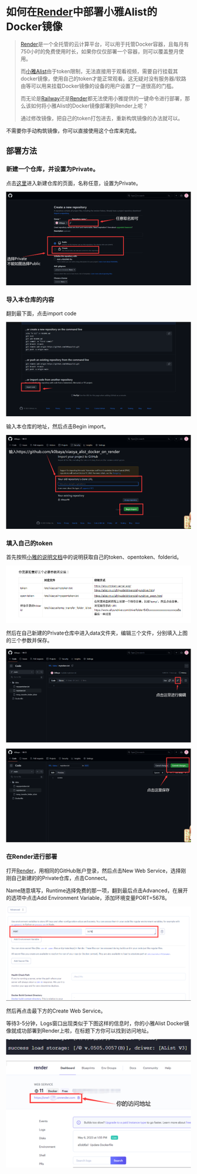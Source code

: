 # 如何在[Render](https://dashboard.render.com/)中部署小雅Alist的Docker镜像

>[Render](https://dashboard.render.com/)是一个全托管的云计算平台，可以用于托管Docker容器，且每月有750小时的免费使用时长，如果你仅仅部署一个容器，则可以覆盖整月使用。
>
>而[小雅Alist](http://alist.xiaoya.pro/)由于token限制，无法直接用于观看视频，需要自行挂载其docker镜像，使用自己的token才能正常观看。这无疑对没有服务器/软路由等可以用来挂载Docker镜像的设备的用户设置了一道很高的门槛。
>
>而无论是[Railway](https://railway.app/dashboard)还是[Render](https://dashboard.render.com/)都无法使用小雅提供的一键命令进行部署，那么该如何将小雅Alist的Docker镜像部署到Render上呢？
>
>通过修改镜像，把自己的token打包进去，重新构筑镜像的办法就可以。

不需要你手动构筑镜像，你可以直接使用这个仓库来完成。

## 部署方法

### 新建一个仓库，并设置为**Private**。

点击[这里](https://github.com/new)进入新建仓库的页面，名称任意，设置为Private。

![Private](/pic/Private.png)

### 导入本仓库的内容

翻到最下面，点击import code

![import](/pic/import.png)

输入本仓库的地址，然后点击Begin import。

![address](/pic/address.png)

### 填入自己的token

首先按照[小雅的说明文档](http://alist.xiaoya.pro/%E5%AE%89%E8%A3%85%EF%BC%8C%E9%85%8D%E7%BD%AE%EF%BC%8C%E4%BF%AE%E5%A4%8D%20xiaoya%20docker%20%E6%8C%87%E5%8D%97/%E5%A6%82%E4%BD%95%E5%AE%89%E8%A3%85%E5%92%8C%E7%BB%B4%E6%8A%A4xiaoya%20docker.pdf)中的说明获取自己的token、opentoken、folderid。

![xiaoyadoc](/pic/xiaoyadoc.png)

然后在自己新建的Private仓库中进入data文件夹，编辑三个文件，分别填入上图的三个参数并保存。

![edit](/pic/edit.png)

![commit](/pic/commit.png)

### 在Render进行部署

打开[Render](https://dashboard.render.com/)，用相同的GitHub账户登录，然后点击New Web Service，选择刚刚自己新建的的Private仓库，点击Connect。

Name随意填写，Runtime选择免费的那一项，翻到最后点击Advanced，在展开的选项中点击Add Environment Variable，添加环境变量PORT=5678。

![environment](/pic/environment.png)

然后再点击最下方的Create Web Service。

等待3-5分钟，Logs窗口出现类似于下图这样的信息时，你的小雅Alist Docker镜像就成功部署到Render上啦，在标题下方你可以找到访问地址。

![log](/pic/log.png)

![url](/pic/url.png)
